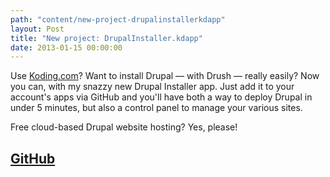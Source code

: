 ```yaml
---
path: "content/new-project-drupalinstallerkdapp"
layout: Post
title: "New project: DrupalInstaller.kdapp"
date: 2013-01-15 00:00:00
---
```


Use [Koding.com](http://www.koding.com)? Want to install Drupal — with Drush — really easily? Now you can, with my snazzy new Drupal Installer app. Just add it to your account's apps via GitHub and you'll have both a way to deploy Drupal in under 5 minutes, but also a control panel to manage your various sites. 

Free cloud-based Drupal website hosting? Yes, please!

## [GitHub](https://github.com/aendrew/DrupalInstaller.kdapp)